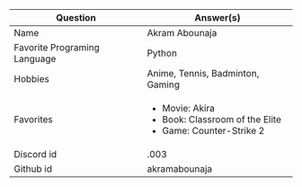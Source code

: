 | Question      | Answer(s) |
| ----------- | ----------- |
| Name      | Akram Abounaja       |
| Favorite Programing Language   | Python        |
| Hobbies      | Anime, Tennis, Badminton, Gaming       |
| Favorites  | <ul><li>Movie: Akira</li><li>Book: Classroom of the Elite</li><li>Game: Counter-Strike 2</li></ul>|
| Discord id    | .003  |
| Github id   | akramabounaja  |